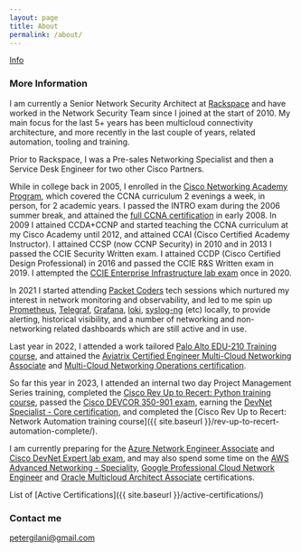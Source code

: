 ```yaml
---
layout: page
title: About
permalink: /about/
---
```


[Info](https://github.com/petergilani)

### More Information

I am currently a Senior Network Security Architect at [Rackspace](https://www.rackspace.com/) and have worked in the Network Security Team since I joined at the start of 2010. My main focus for the last 5+ years has been multicloud connectivity architecture, and more recently in the last couple of years, related automation, tooling and training.

Prior to Rackspace, I was a Pre-sales Networking Specialist and then a Service Desk Engineer for two other Cisco Partners.

While in college back in 2005, I enrolled in the [Cisco Networking Academy Program](https://www.cisco.com/c/en_uk/about/csr/impact/education/networking-academy.html), which covered the CCNA curriculum 2 evenings a week, in person, for 2 academic years. I passed the INTRO exam during the 2006 summer break, and attained the [full CCNA certification](https://www.cisco.com/c/en/us/training-events/training-certifications/certifications/associate/ccna.html) in early 2008. In 2009 I attained CCDA+CCNP and started teaching the CCNA curriculum at my Cisco Academy until 2012, and attained CCAI (Cisco Certified Academy Instructor). I attained CCSP (now CCNP Security) in 2010 and in 2013 I passed the CCIE Security Written exam. I attained CCDP (Cisco Certified Design Professional) in 2016 and passed the CCIE R&S Written exam in 2019. I attempted the [CCIE Enterprise Infrastructure lab exam](https://learningnetwork.cisco.com/s/ccie-enterpr-infrastructure-exam-topics) once in 2020.

In 2021 I started attending [Packet Coders](https://www.packetcoders.io/) tech sessions which nurtured my interest in network monitoring and observability, and led to me spin up [Prometheus](https://prometheus.io/), [Telegraf](https://www.influxdata.com/time-series-platform/telegraf/), [Grafana](https://grafana.com/), [loki](https://github.com/grafana/loki), [syslog-ng](https://github.com/syslog-ng/syslog-ng) (etc) locally, to provide alerting, historical visibility, and a number of networking and non-networking related dashboards which are still active and in use.

Last year in 2022, I attended a work tailored [Palo Alto EDU-210 Training course](https://www.paloaltonetworks.com/services/education/edu-210-firewall-essentials-configuration-and-management), and attained the [Aviatrix Certified Engineer Multi-Cloud Networking Associate](https://aviatrix.com/ace-associate/) and [Multi-Cloud Networking Operations certification](https://aviatrix.com/ace-operations/). 

So far this year in 2023, I attended an internal two day Project Management Series training, completed the [Cisco Rev Up to Recert: Python training course](https://learningnetwork.cisco.com/s/learning-plan-detail-standard?ltui__urlRecordId=a1c6e00000AUqSGAA1&ltui__urlRedirect=learning-plan-detail-standard&ccid=revup-to-recert&dtid=email&oid=revup-to-recert-python), passed the [Cisco DEVCOR 350-901 exam](https://www.cisco.com/c/en/us/training-events/training-certifications/exams/current-list/devcor-350-901.html), earning the [DevNet Specialist - Core certification](https://developer.cisco.com/certification/devnet-core/), and completed the [Cisco Rev Up to Recert: Network Automation training course]({{ site.baseurl }}/rev-up-to-recert-automation-complete/).

I am currently preparing for the [Azure Network Engineer Associate](https://learn.microsoft.com/en-us/certifications/azure-network-engineer-associate/) and [Cisco DevNet Expert lab exam](https://www.cisco.com/c/en/us/training-events/training-certifications/certifications/expert/devnet-expert.html), and may also spend some time on the [AWS Advanced Networking - Speciality](https://aws.amazon.com/certification/certified-advanced-networking-specialty/), [Google Professional Cloud Network Engineer](https://cloud.google.com/learn/certification/cloud-network-engineer) and [Oracle Multicloud Architect Associate](https://education.oracle.com/oracle-cloud-infrastructure-2023-certified-security-professional/trackp_OCI23MCCA) certifications.

List of [Active Certifications]({{ site.baseurl }}/active-certifications/)

### Contact me

[petergilani@gmail.com](mailto:petergilani@gmail.com)
